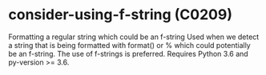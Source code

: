 # consider-using-f-string (C0209)

Formatting a regular string which could be an f-string Used when we
detect a string that is being formatted with format() or % which could
potentially be an f-string. The use of f-strings is preferred. Requires
Python 3.6 and py-version \>= 3.6.
